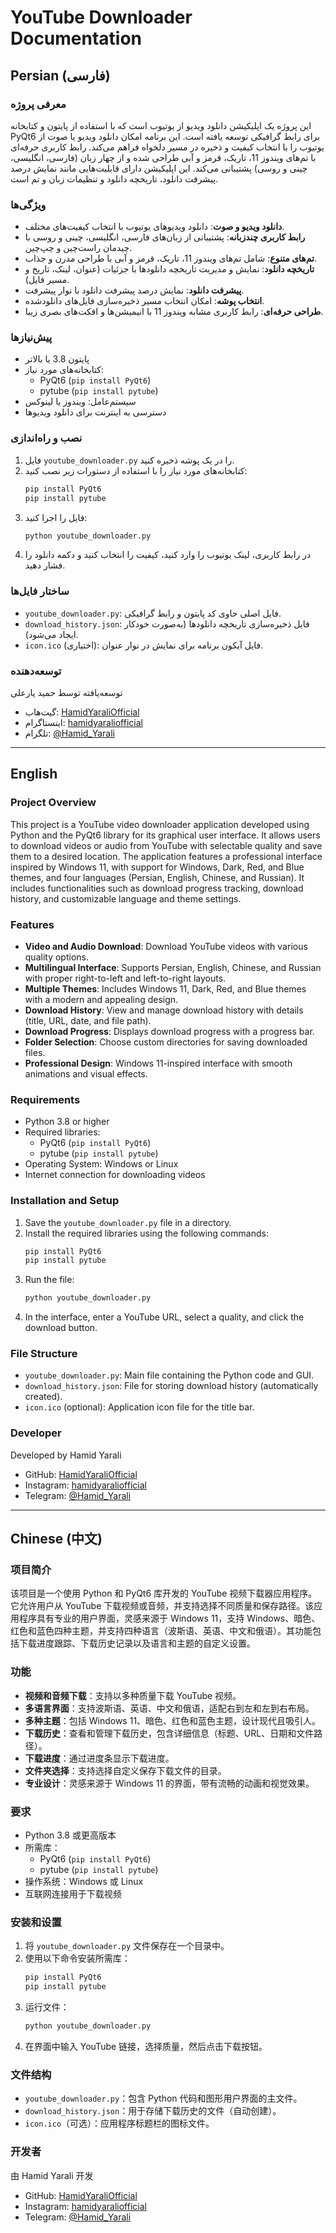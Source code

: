 # YouTube Downloader Documentation

## Persian (فارسی)

### معرفی پروژه
این پروژه یک اپلیکیشن دانلود ویدیو از یوتیوب است که با استفاده از پایتون و کتابخانه PyQt6 برای رابط گرافیکی توسعه یافته است. این برنامه امکان دانلود ویدیو یا صوت از یوتیوب را با انتخاب کیفیت و ذخیره در مسیر دلخواه فراهم می‌کند. رابط کاربری حرفه‌ای با تم‌های ویندوز 11، تاریک، قرمز و آبی طراحی شده و از چهار زبان (فارسی، انگلیسی، چینی و روسی) پشتیبانی می‌کند. این اپلیکیشن دارای قابلیت‌هایی مانند نمایش درصد پیشرفت دانلود، تاریخچه دانلود و تنظیمات زبان و تم است.

### ویژگی‌ها
- **دانلود ویدیو و صوت**: دانلود ویدیوهای یوتیوب با انتخاب کیفیت‌های مختلف.
- **رابط کاربری چندزبانه**: پشتیبانی از زبان‌های فارسی، انگلیسی، چینی و روسی با چیدمان راست‌چین و چپ‌چین.
- **تم‌های متنوع**: شامل تم‌های ویندوز 11، تاریک، قرمز و آبی با طراحی مدرن و جذاب.
- **تاریخچه دانلود**: نمایش و مدیریت تاریخچه دانلودها با جزئیات (عنوان، لینک، تاریخ و مسیر فایل).
- **پیشرفت دانلود**: نمایش درصد پیشرفت دانلود با نوار پیشرفت.
- **انتخاب پوشه**: امکان انتخاب مسیر ذخیره‌سازی فایل‌های دانلودشده.
- **طراحی حرفه‌ای**: رابط کاربری مشابه ویندوز 11 با انیمیشن‌ها و افکت‌های بصری زیبا.

### پیش‌نیازها
- پایتون 3.8 یا بالاتر
- کتابخانه‌های مورد نیاز:
  - PyQt6 (`pip install PyQt6`)
  - pytube (`pip install pytube`)
- سیستم‌عامل: ویندوز یا لینوکس
- دسترسی به اینترنت برای دانلود ویدیوها

### نصب و راه‌اندازی
1. فایل `youtube_downloader.py` را در یک پوشه ذخیره کنید.
2. کتابخانه‌های مورد نیاز را با استفاده از دستورات زیر نصب کنید:
   ```bash
   pip install PyQt6
   pip install pytube
   ```
3. فایل را اجرا کنید:
   ```bash
   python youtube_downloader.py
   ```
4. در رابط کاربری، لینک یوتیوب را وارد کنید، کیفیت را انتخاب کنید و دکمه دانلود را فشار دهید.

### ساختار فایل‌ها
- `youtube_downloader.py`: فایل اصلی حاوی کد پایتون و رابط گرافیکی.
- `download_history.json`: فایل ذخیره‌سازی تاریخچه دانلودها (به‌صورت خودکار ایجاد می‌شود).
- `icon.ico` (اختیاری): فایل آیکون برنامه برای نمایش در نوار عنوان.

### توسعه‌دهنده
توسعه‌یافته توسط حمید یارعلی  
- گیت‌هاب: [HamidYaraliOfficial](https://github.com/HamidYaraliOfficial)  
- اینستاگرام: [hamidyaraliofficial](https://www.instagram.com/hamidyaraliofficial?igsh=MWpxZjhhMHZuNnlpYQ==)  
- تلگرام: [@Hamid_Yarali](https://t.me/Hamid_Yarali)

---

## English

### Project Overview
This project is a YouTube video downloader application developed using Python and the PyQt6 library for its graphical user interface. It allows users to download videos or audio from YouTube with selectable quality and save them to a desired location. The application features a professional interface inspired by Windows 11, with support for Windows, Dark, Red, and Blue themes, and four languages (Persian, English, Chinese, and Russian). It includes functionalities such as download progress tracking, download history, and customizable language and theme settings.

### Features
- **Video and Audio Download**: Download YouTube videos with various quality options.
- **Multilingual Interface**: Supports Persian, English, Chinese, and Russian with proper right-to-left and left-to-right layouts.
- **Multiple Themes**: Includes Windows 11, Dark, Red, and Blue themes with a modern and appealing design.
- **Download History**: View and manage download history with details (title, URL, date, and file path).
- **Download Progress**: Displays download progress with a progress bar.
- **Folder Selection**: Choose custom directories for saving downloaded files.
- **Professional Design**: Windows 11-inspired interface with smooth animations and visual effects.

### Requirements
- Python 3.8 or higher
- Required libraries:
  - PyQt6 (`pip install PyQt6`)
  - pytube (`pip install pytube`)
- Operating System: Windows or Linux
- Internet connection for downloading videos

### Installation and Setup
1. Save the `youtube_downloader.py` file in a directory.
2. Install the required libraries using the following commands:
   ```bash
   pip install PyQt6
   pip install pytube
   ```
3. Run the file:
   ```bash
   python youtube_downloader.py
   ```
4. In the interface, enter a YouTube URL, select a quality, and click the download button.

### File Structure
- `youtube_downloader.py`: Main file containing the Python code and GUI.
- `download_history.json`: File for storing download history (automatically created).
- `icon.ico` (optional): Application icon file for the title bar.

### Developer
Developed by Hamid Yarali  
- GitHub: [HamidYaraliOfficial](https://github.com/HamidYaraliOfficial)  
- Instagram: [hamidyaraliofficial](https://www.instagram.com/hamidyaraliofficial?igsh=MWpxZjhhMHZuNnlpYQ==)  
- Telegram: [@Hamid_Yarali](https://t.me/Hamid_Yarali)

---

## Chinese (中文)

### 项目简介
该项目是一个使用 Python 和 PyQt6 库开发的 YouTube 视频下载器应用程序。它允许用户从 YouTube 下载视频或音频，并支持选择不同质量和保存路径。该应用程序具有专业的用户界面，灵感来源于 Windows 11，支持 Windows、暗色、红色和蓝色四种主题，并支持四种语言（波斯语、英语、中文和俄语）。其功能包括下载进度跟踪、下载历史记录以及语言和主题的自定义设置。

### 功能
- **视频和音频下载**：支持以多种质量下载 YouTube 视频。
- **多语言界面**：支持波斯语、英语、中文和俄语，适配右到左和左到右布局。
- **多种主题**：包括 Windows 11、暗色、红色和蓝色主题，设计现代且吸引人。
- **下载历史**：查看和管理下载历史，包含详细信息（标题、URL、日期和文件路径）。
- **下载进度**：通过进度条显示下载进度。
- **文件夹选择**：支持选择自定义保存下载文件的目录。
- **专业设计**：灵感来源于 Windows 11 的界面，带有流畅的动画和视觉效果。

### 要求
- Python 3.8 或更高版本
- 所需库：
  - PyQt6 (`pip install PyQt6`)
  - pytube (`pip install pytube`)
- 操作系统：Windows 或 Linux
- 互联网连接用于下载视频

### 安装和设置
1. 将 `youtube_downloader.py` 文件保存在一个目录中。
2. 使用以下命令安装所需库：
   ```bash
   pip install PyQt6
   pip install pytube
   ```
3. 运行文件：
   ```bash
   python youtube_downloader.py
   ```
4. 在界面中输入 YouTube 链接，选择质量，然后点击下载按钮。

### 文件结构
- `youtube_downloader.py`：包含 Python 代码和图形用户界面的主文件。
- `download_history.json`：用于存储下载历史的文件（自动创建）。
- `icon.ico`（可选）：应用程序标题栏的图标文件。

### 开发者
由 Hamid Yarali 开发  
- GitHub: [HamidYaraliOfficial](https://github.com/HamidYaraliOfficial)  
- Instagram: [hamidyaraliofficial](https://www.instagram.com/hamidyaraliofficial?igsh=MWpxZjhhMHZuNnlpYQ==)  
- Telegram: [@Hamid_Yarali](https://t.me/Hamid_Yarali)